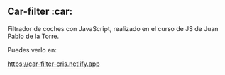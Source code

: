 <h2> Car-filter :car: </h2>

Filtrador de coches con JavaScript, realizado en el curso de JS de Juan Pablo de la Torre.

Puedes verlo en:

https://car-filter-cris.netlify.app

